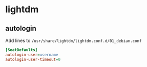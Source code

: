 # lightdm

## autologin

Add lines to `/usr/share/lightdm/lightdm.conf.d/01_debian.conf`

```INI
[SeatDefaults]
autologin-user=username
autologin-user-timeout=0
```
